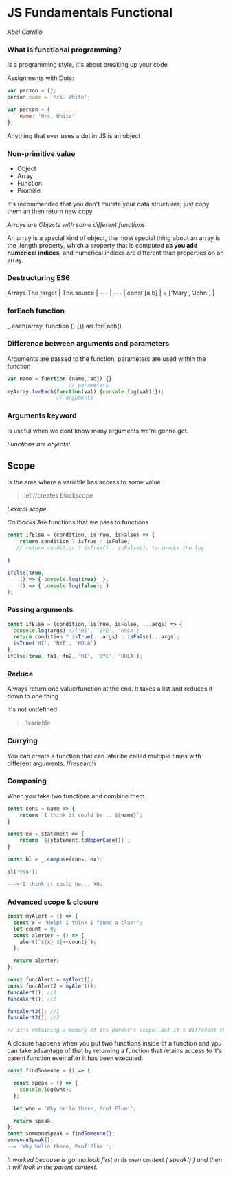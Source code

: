 # JS Fundamentals Functional
_Abel Carrillo_

### What is functional programming?
Is a programming style, it's about breaking up your code

Assignments with Dots:

````JavaScript
var person = {};
person.name = 'Mrs. White';

var person = {
    name: 'Mrs. White'
};

````

Anything that ever uses a dot in JS is an object

### Non-primitive value
* Object
* Array
* Function
* Promise

It's recommended that you don't mutate your data structures, just copy them an then return new copy

_Arrays are Objects with some different functions_

An array is a special kind of object, the most special thing about an array is the .length property, which a property that is computed **as you add numerical indices**, and numerical indices are different than properties on an array.

### Destructuring ES6
Arrays
The target | The source |
--- | --- |
const [a,b] | = ['Mary', 'John'] |

### forEach function
_.each(array, function () {})
arr.forEach()

### Difference between arguments and parameters
Arguments are passed to the function, parameters are used within the function
````JavaScript
var name = function (name, adj) {}
                    // parameters
myArray.forEach(function(val) {console.log(val);});
                // arguments
````

### Arguments keyword
Is useful when we dont know many arguments we're gonna get.

_Functions are objects!_

## Scope
Is the area where a variable has access to some value
> let //creates blockscope

_Lexical scope_

_Callbacks_
Are functions that we pass to functions
````JavaScript
const ifElse = (condition, isTrue, isFalse) => {
    return condition ? isTrue : isFalse;
   // return condition ? isTrue() : isFalse(); to invoke the log

}

ifElse(true,
    () => { console.log(true); },
    () => { console.log(false); }
);
````

### Passing arguments
````JavaScript
const ifElse = (condition, isTrue, isFalse, ...args) => {
  console.log(args) //['HI', 'BYE', 'HOLA']
  return condition ? isTrue(...args) : isFalse(...args);
  isTrue('HI', 'BYE', 'HOLA')
};
ifElse(true, fn1, fn2, 'HI', 'BYE', 'HOLA');
````

### Reduce
Always return one value/function at the end.
It takes a list and reduces it down to one thing

It's not undefined
> !!variable


### Currying

You can create a function that can later be called multiple times with different arguments.
//research

### Composing

When you take two functions and combine them
````JavaScript
const cons = name => {
    return `I think it could be... ${name}`;
}

const ex = statement => {
    return `${statement.toUpperCase()}`;
}

const bl = _.compose(cons, ex);

bl('you');

--->'I think it could be... YOU'
````

### Advanced scope & closure

````JavaScript
const myAlert = () => {
  const x = "Help! I think I found a clue!";
  let count = 0;
  const alerter = () => {
    alert(`${x} ${++count}`);
  };

  return alerter;
};

const funcAlert = myAlert(); 
const funcAlert2 = myAlert(); 
funcAlert(); //1
funcAlert(); //2

funcAlert2(); //1
funcAlert2(); //2

// it's retaining a memory of its parent's scope, but it's different than other function's parent scope
````
A closure happens when you put two functions inside of a function and ypu can take advantage of that by returning a function that retains access to it's parent function even after it has been executed.

````JavaScript
const findSomeone = () => {

  const speak = () => {
    console.log(who);
  };

  let who = 'Why hello there, Prof Plum!';

  return speak;
};
const someoneSpeak = findSomeone();
someoneSpeak();
--> 'Why hello there, Prof Plum!';

````

_It worked because is gonna look first in its own context ( speak() ) and then it will look in the parent context._
